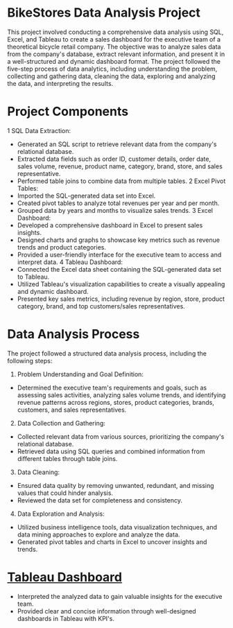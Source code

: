 # BikeStores Data Analysis Project
This project involved conducting a comprehensive data analysis using SQL, Excel, and Tableau to create a sales dashboard for the executive team of a theoretical bicycle retail company. The objective was to analyze sales data from the company's database, extract relevant information, and present it in a well-structured and dynamic dashboard format. The project followed the five-step process of data analytics, including understanding the problem, collecting and gathering data, cleaning the data, exploring and analyzing the data, and interpreting the results.

# Project Components
1 SQL Data Extraction:
  * Generated an SQL script to retrieve relevant data from the company's relational database.
  * Extracted data fields such as order ID, customer details, order date, sales volume, revenue, product name, category, brand, store, and     sales representative.
  * Performed table joins to combine data from multiple tables.
2 Excel Pivot Tables:
  * Imported the SQL-generated data set into Excel.
  * Created pivot tables to analyze total revenues per year and per month.
  * Grouped data by years and months to visualize sales trends.
3 Excel Dashboard:
  * Developed a comprehensive dashboard in Excel to present sales insights.
  * Designed charts and graphs to showcase key metrics such as revenue trends and product categories.
  * Provided a user-friendly interface for the executive team to access and interpret data.
4 Tableau Dashboard:
  * Connected the Excel data sheet containing the SQL-generated data set to Tableau.
  * Utilized Tableau's visualization capabilities to create a visually appealing and dynamic dashboard.
  * Presented key sales metrics, including revenue by region, store, product category, brand, and top customers/sales representatives.

# Data Analysis Process
The project followed a structured data analysis process, including the following steps:

1. Problem Understanding and Goal Definition:
* Determined the executive team's requirements and goals, such as assessing sales activities, analyzing sales volume trends, and identifying revenue patterns across regions, stores, product categories, brands, customers, and sales representatives.

2. Data Collection and Gathering:
* Collected relevant data from various sources, prioritizing the company's relational database.
* Retrieved data using SQL queries and combined information from different tables through table joins.

3. Data Cleaning:
* Ensured data quality by removing unwanted, redundant, and missing values that could hinder analysis.
* Reviewed the data set for completeness and consistency.

4. Data Exploration and Analysis:
* Utilized business intelligence tools, data visualization techniques, and data mining approaches to explore and analyze the data.
* Generated pivot tables and charts in Excel to uncover insights and trends.

# [Tableau Dashboard](https://public.tableau.com/app/profile/leon.jose/viz/BikeStoreDashboard_16846454081950/Dashboard1)
* Interpreted the analyzed data to gain valuable insights for the executive team.
* Provided clear and concise information through well-designed dashboards in Tableau with KPI's.
